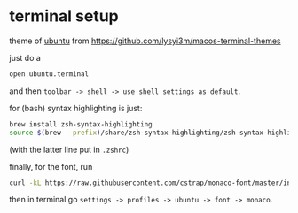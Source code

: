 # terminal setup

theme of [ubuntu](ubuntu.terminal) from https://github.com/lysyi3m/macos-terminal-themes

just do a

```bash
open ubuntu.terminal
```

and then `toolbar -> shell -> use shell settings as default`.

for (bash) syntax highlighting is just:

```bash
brew install zsh-syntax-highlighting
source $(brew --prefix)/share/zsh-syntax-highlighting/zsh-syntax-highlighting.zsh
```

(with the latter line put in `.zshrc`)

finally, for the font, run

```bash
curl -kL https://raw.githubusercontent.com/cstrap/monaco-font/master/install-font-ubuntu.sh | bash
```

then in terminal go `settings -> profiles -> ubuntu -> font -> monaco`.

